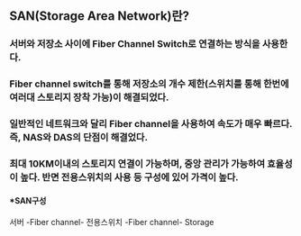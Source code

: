 ## SAN(Storage Area Network)란?
### 서버와 저장소 사이에 Fiber Channel Switch로 연결하는 방식을 사용한다.
### Fiber channel switch를 통해 저장소의 개수 제한(스위치를 통해 한번에 여러대 스토리지 장착 가능)이 해결되었다.
### 일반적인 네트워크와 달리 Fiber channel을 사용하여 속도가 매우 빠르다. 즉, NAS와 DAS의 단점이 해결었다.
### 최대 10KM이내의 스토리지 연결이 가능하며, 중앙 관리가 가능하여 효율성이 높다. 반면 전용스위치의 사용 등 구성에 있어 가격이 높다.

#### *SAN구성
서버 -Fiber channel- 전용스위치 -Fiber channel- Storage
